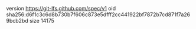 version https://git-lfs.github.com/spec/v1
oid sha256:d6f1c3c6d8b730b7f606c873e5dfff2cc441922bf7872b7cd871f7a269bcb2bd
size 14175
